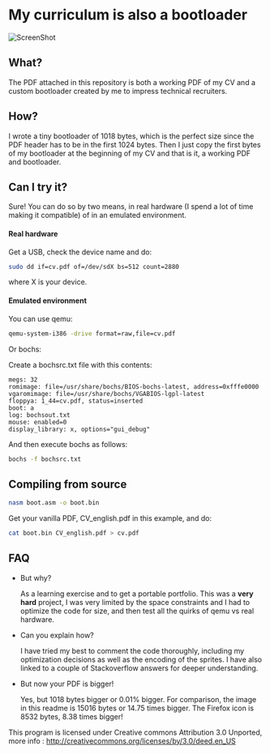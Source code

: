 My curriculum is also a bootloader
====================================

![ScreenShot](https://raw.githubusercontent.com/pjimenezmateo/curriculum-bootloader/master/Screenshot.png)

What?
------------

The PDF attached in this repository is both a working PDF of my CV and a custom bootloader created by me to impress technical recruiters.

How?
------------

I wrote a tiny bootloader of 1018 bytes, which is the perfect size since the PDF header has to be in the first 1024 bytes. Then I just copy the first bytes of my bootloader at the beginning of my CV and that is it, a working PDF and bootloader.

Can I try it?
------------

Sure! You can do so by two means, in real hardware (I spend a lot of time making it compatible) of in an emulated environment.

#### Real hardware

Get a USB, check the device name and do:
```bash
sudo dd if=cv.pdf of=/dev/sdX bs=512 count=2880
```

where X is your device.

#### Emulated environment

You can use qemu:
```bash
qemu-system-i386 -drive format=raw,file=cv.pdf
```

Or bochs:

Create a bochsrc.txt file with this contents:
```text
megs: 32
romimage: file=/usr/share/bochs/BIOS-bochs-latest, address=0xfffe0000
vgaromimage: file=/usr/share/bochs/VGABIOS-lgpl-latest
floppya: 1_44=cv.pdf, status=inserted
boot: a
log: bochsout.txt
mouse: enabled=0
display_library: x, options="gui_debug"
```

And then execute bochs as follows:

```bash
bochs -f bochsrc.txt
```

Compiling from source
------------

```bash
nasm boot.asm -o boot.bin
```

Get your vanilla PDF, CV_english.pdf in this example, and do:
```bash
cat boot.bin CV_english.pdf > cv.pdf
```

FAQ
------------

* But why?

    As a learning exercise and to get a portable portfolio. This was a **very hard** project, I was very limited by the space constraints and I had to optimize the code for size, and then test all the quirks of qemu vs real hardware.

* Can you explain how?

    I have tried my best to comment the code thoroughly, including my optimization decisions as well as the encoding of the sprites. I have also linked to a couple of Stackoverflow answers for deeper understanding.

* But now your PDF is bigger!

    Yes, but 1018 bytes bigger or 0.01% bigger. For comparison, the image in this readme is 15016 bytes or 14.75 times bigger. The Firefox icon is 8532 bytes, 8.38 times bigger!



This program is licensed under Creative commons Attribution 3.0 Unported, more info : 
http://creativecommons.org/licenses/by/3.0/deed.en_US
